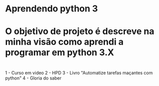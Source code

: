 # Aprendendo python 3
# 
# O objetivo de projeto é descreve na minha visão como aprendi a programar em python 3.X
#

1 - Curso em video
2 - HPD
3 - Livro "Automatize tarefas maçantes com python"
4 - Gloria do saber
